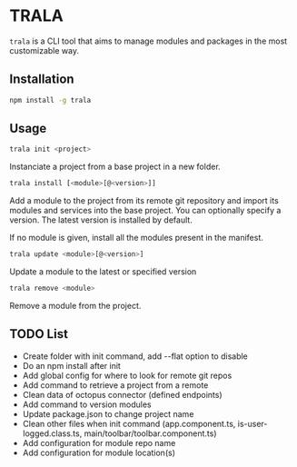 # TRALA

`trala` is a CLI tool that aims to manage modules and packages in the most customizable way.

## Installation
```bash
npm install -g trala
```

## Usage
```bash
trala init <project>
```
Instanciate a project from a base project in a new folder.

```bash
trala install [<module>[@<version>]]
```
Add a module to the project from its remote git repository and import its modules and services into the base project. You can optionally specify a version. The latest version is installed by default.

If no module is given, install all the modules present in the manifest. 

```bash
trala update <module>[@<version>]
```
Update a module to the latest or specified version

```bash
trala remove <module>
```
Remove a module from the project.

## TODO List
* Create folder with init command, add --flat option to disable
* Do an npm install after init
* Add global config for where to look for remote git repos
* Add command to retrieve a project from a remote
* Clean data of octopus connector (defined endpoints)
* Add command to version modules
* Update package.json to change project name
* Clean other files when init command (app.component.ts, is-user-logged.class.ts, main/toolbar/toolbar.component.ts)
* Add configuration for module repo name
* Add configuration for module location(s)